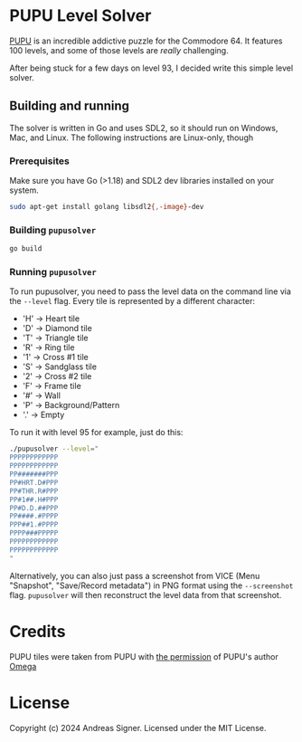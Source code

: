 # PUPU Level Solver

[PUPU](https://www.forum64.de/index.php?thread/151032-pupu-das-neue-highlight-f%C3%BCr-den-c64-ist-da)
is an incredible addictive puzzle for the Commodore 64. It features 100 levels, and some of those
levels are *really* challenging.

After being stuck for a few days on level 93, I decided write this simple level solver.

## Building and running
The solver is written in Go and uses SDL2, so it should run on Windows, Mac, and Linux. The
following instructions are Linux-only, though

### Prerequisites
Make sure you have Go (>1.18) and SDL2 dev libraries installed on your system. 

```bash
sudo apt-get install golang libsdl2{,-image}-dev
```

### Building `pupusolver`
```bash
go build
```

### Running `pupusolver`
To run pupusolver, you need to pass the level data on the command line via the `--level` flag.
Every tile is represented by a different character:

- 'H' -> Heart tile
- 'D' -> Diamond tile
- 'T' -> Triangle tile
- 'R' -> Ring tile
- '1' -> Cross #1 tile
- 'S' -> Sandglass tile
- '2' -> Cross #2 tile
- 'F' -> Frame tile
- '#' -> Wall
- 'P' -> Background/Pattern
- '.' -> Empty

To run it with level 95 for example, just do this:

```bash
./pupusolver --level="
PPPPPPPPPPPP
PPPPPPPPPPPP
PP#######PPP
PP#HRT.D#PPP
PP#THR.R#PPP
PP#1##.H#PPP
PP#D.D.##PPP
PP####.#PPPP
PPP##1.#PPPP
PPPP###PPPPP
PPPPPPPPPPPP
PPPPPPPPPPPP
"
```

Alternatively, you can also just pass a screenshot from VICE (Menu "Snapshot", "Save/Record metadata")
in PNG format using the `--screenshot` flag. `pupusolver` will then reconstruct the level data from 
that screenshot.

# Credits
PUPU tiles were taken from PUPU with [the permission](https://www.forum64.de/index.php?thread/151032-pupu-das-neue-highlight-f%C3%BCr-den-c64-ist-da/&postID=2212822#post2212822) of PUPU's author [Omega](https://www.forum64.de/wcf/index.php?user/27229-omega/)

# License 
Copyright (c) 2024 Andreas Signer.
Licensed under the MIT License.
